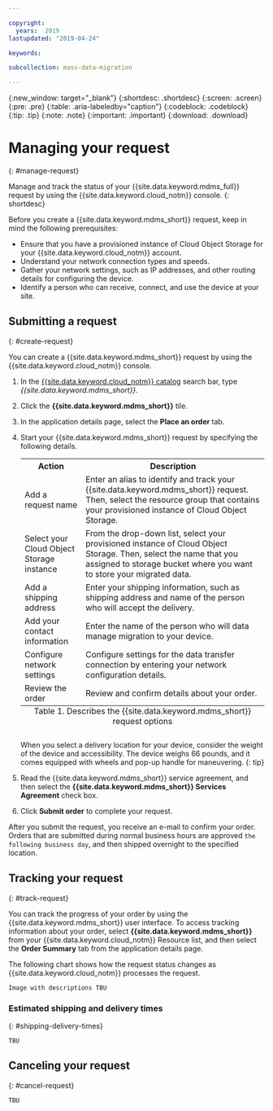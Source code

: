 ```yaml
---

copyright:
  years:  2019
lastupdated: "2019-04-24"

keywords:

subcollection: mass-data-migration

---
```


{:new_window: target="_blank"}
{:shortdesc: .shortdesc}
{:screen: .screen}
{:pre: .pre}
{:table: .aria-labeledby="caption"}
{:codeblock: .codeblock}
{:tip: .tip}
{:note: .note}
{:important: .important}
{:download: .download}

# Managing your request
{: #manage-request}

Manage and track the status of your {{site.data.keyword.mdms_full}} request by using the {{site.data.keyword.cloud_notm}} console.
{: shortdesc}

Before you create a {{site.data.keyword.mdms_short}} request, keep in mind the following prerequisites:

- Ensure that you have a provisioned instance of Cloud Object Storage for your {{site.data.keyword.cloud_notm}} account. 
- Understand your network connection types and speeds.
- Gather your network settings, such as IP addresses, and other routing details for configuring the device.
- Identify a person who can receive, connect, and use the device at your site.

## Submitting a request
{: #create-request}

You can create a {{site.data.keyword.mdms_short}} request by using the {{site.data.keyword.cloud_notm}} console.

1. In the [{{site.data.keyword.cloud_notm}} catalog](https://{DomainName}/catalog) search bar, type _{{site.data.keyword.mdms_short}}_.
2. Click the **{{site.data.keyword.mdms_short}}** tile.
3. In the application details page, select the **Place an order** tab.
4. Start your {{site.data.keyword.mdms_short}} request by specifying the following details.

    <table>
      <tr>
        <th>Action</th>
        <th>Description</th>
      </tr>
      <tr>
        <td>Add a request name</td>
        <td>Enter an alias to identify and track your {{site.data.keyword.mdms_short}} request. Then, select the resource group that contains your provisioned instance of Cloud Object Storage.</td>
      </tr>
      <tr>
        <td>Select your Cloud Object Storage instance</td>
        <td>From the drop-down list, select your provisioned instance of Cloud Object Storage. Then, select the name that you assigned to storage bucket where you want to store your migrated data.</td>
      </tr>
      <tr>
        <td>Add a shipping address</td>
        <td>Enter your shipping information, such as shipping address and name of the person who will accept the delivery.</td>
      </tr>
      <tr>
        <td>Add your contact information</td>
        <td>Enter the name of the person who will data manage migration to your device.</td>
      </tr>
      <tr>
        <td>Configure network settings</td>
        <td>Configure settings for the data transfer connection by entering your network configuration details.</td>
      </tr>
      <tr>
        <td>Review the order</td>
        <td>Review and confirm details about your order.</td>
      </tr>
      <caption style="caption-side:bottom;">Table 1. Describes the {{site.data.keyword.mdms_short}} request options</caption>
    </table>

    When you select a delivery location for your device, consider the weight of the device and accessibility. The device weighs 66 pounds, and it comes equipped with wheels and pop-up handle for maneuvering.
    {: tip}

5. Read the {{site.data.keyword.mdms_short}} service agreement, and then select the **{{site.data.keyword.mdms_short}} Services Agreement** check box.
6. Click **Submit order** to complete your request. 

After you submit the request, you receive an e-mail to confirm your order. Orders that are submitted during normal business hours are approved `the following business day`, and then shipped overnight to the specified location.

## Tracking your request
{: #track-request}

You can track the progress of your order by using the {{site.data.keyword.mdms_short}} user interface. To access tracking information about your order, select **{{site.data.keyword.mdms_short}}** from your {{site.data.keyword.cloud_notm}} Resource list, and then select the **Order Summary** tab from the application details page.

The following chart shows how the request status changes as {{site.data.keyword.cloud_notm}} processes the request.

`Image with descriptions TBU`


### Estimated shipping and delivery times
{: #shipping-delivery-times}

`TBU`

## Canceling your request
{: #cancel-request}

`TBU`
